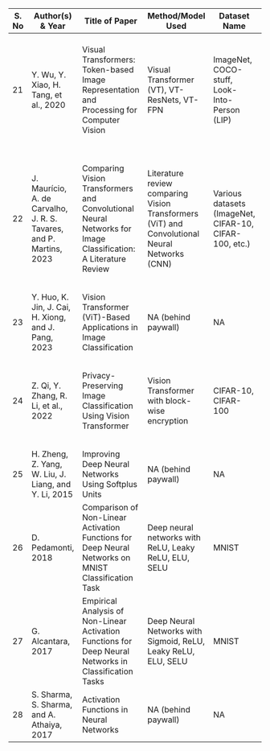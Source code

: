 | S. No | Author(s) & Year | Title of Paper | Method/Model Used | Dataset Name | Results/Findings |
| --- | --- | --- | --- | --- | --- |
| 21 | Y. Wu, Y. Xiao, H. Tang, et al., 2020 | Visual Transformers: Token-based Image Representation and Processing for Computer Vision | Visual Transformer (VT), VT-ResNets, VT-FPN | ImageNet, COCO-stuff, Look-Into-Person (LIP) | VT-ResNets improve top-1 accuracy by 4.6 to 7 points over ResNet baselines, reduce FLOPs by up to 6.9x; VT-FPN achieves higher mIoU with reduced FLOPs. |
| 22 | J. Maurício, A. de Carvalho, J. R. S. Tavares, and P. Martins, 2023 | Comparing Vision Transformers and Convolutional Neural Networks for Image Classification: A Literature Review | Literature review comparing Vision Transformers (ViT) and Convolutional Neural Networks (CNN) | Various datasets (ImageNet, CIFAR-10, CIFAR-100, etc.) | ViT outperforms CNN in noise/augmented images due to self-attention; ViT better with small datasets; CNN generalizes better with smaller datasets; ViT has less overhead and shorter training time. |
| 23 | Y. Huo, K. Jin, J. Cai, H. Xiong, and J. Pang, 2023 | Vision Transformer (ViT)-Based Applications in Image Classification | NA (behind paywall) | NA | NA |
| 24 | Z. Qi, Y. Zhang, R. Li, et al., 2022 | Privacy-Preserving Image Classification Using Vision Transformer | Vision Transformer with block-wise encryption | CIFAR-10, CIFAR-100 | Achieved 96.64% accuracy on CIFAR-10 and 84.42% on CIFAR-100; robust against attacks with high security. |
| 25 | H. Zheng, Z. Yang, W. Liu, J. Liang, and Y. Li, 2015 | Improving Deep Neural Networks Using Softplus Units | NA (behind paywall) | NA | NA |
| 26 | D. Pedamonti, 2018 | Comparison of Non-Linear Activation Functions for Deep Neural Networks on MNIST Classification Task | Deep neural networks with ReLU, Leaky ReLU, ELU, SELU | MNIST | ELU performed better than other activation functions in most cases, with validation accuracies up to 0.983. |
| 27 | G. Alcantara, 2017 | Empirical Analysis of Non-Linear Activation Functions for Deep Neural Networks in Classification Tasks | Deep Neural Networks with Sigmoid, ReLU, Leaky ReLU, ELU, SELU | MNIST | ELU with learning rate 0.02 achieved highest accuracy (0.980) with Glorot initialization. |
| 28 | S. Sharma, S. Sharma, and A. Athaiya, 2017 | Activation Functions in Neural Networks | NA (behind paywall) | NA | NA |
